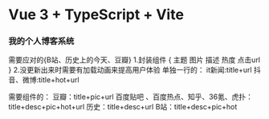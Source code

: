 # Vue 3 + TypeScript + Vite

### 我的个人博客系统
需要应对的{B站、历史上的今天、豆瓣}
1.封装组件
{
主题
图片
描述
热度
点击url
}
2.没更新出来时需要有加载动画来提高用户体验
单独一行的：
it新闻:title+url
抖音、微博:title+hot+url

需要组件的：
豆瓣：title+pic+url
百度贴吧 、百度热点、知乎、36氪、虎扑：title+desc+pic+hot+url
历史：title+desc+url
B站：title+desc+pic+hot
